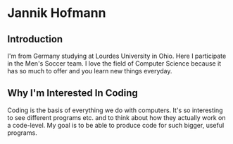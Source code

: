 # Jannik Hofmann

## Introduction
I'm from Germany studying at Lourdes University in Ohio. Here I participate in the Men's Soccer team. I love the field of Computer Science because it has so much to offer and you learn new things everyday.

## Why I'm Interested In Coding
Coding is the basis of everything we do with computers. It's so interesting to see different programs etc. and to think about how they actually work on a code-level. My goal is to be able to produce code for such bigger, useful programs.
